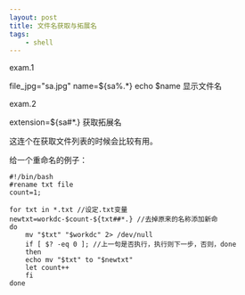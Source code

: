 ```yaml
---
layout: post
title: 文件名获取与拓展名
tags:
    - shell
---
```


exam.1

file_jpg="sa.jpg"
name=${sa%.*}
echo $name
显示文件名

exam.2

extension=${sa#*.}
获取拓展名

这连个在获取文件列表的时候会比较有用。

给一个重命名的例子：

>
    #!/bin/bash
    #rename txt file
    count=1;
    
    for txt in *.txt //设定.txt变量
    newtxt=workdc-$count-${txt##*.} //去掉原来的名称添加新命
    do
        mv "$txt" "$workdc" 2> /dev/null
        if [ $? -eq 0 ]; //上一句是否执行，执行则下一步，否则，done
        then
        echo mv "$txt" to "$newtxt"
        let count++
        fi
    done
